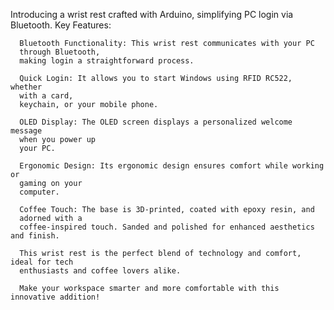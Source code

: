 Introducing a wrist rest crafted with Arduino, simplifying PC login via Bluetooth.
Key Features:

      Bluetooth Functionality: This wrist rest communicates with your PC
      through Bluetooth,
      making login a straightforward process.
      
      Quick Login: It allows you to start Windows using RFID RC522, whether
      with a card,
      keychain, or your mobile phone.
      
      OLED Display: The OLED screen displays a personalized welcome message
      when you power up
      your PC.
      
      Ergonomic Design: Its ergonomic design ensures comfort while working or
      gaming on your
      computer.
      
      Coffee Touch: The base is 3D-printed, coated with epoxy resin, and
      adorned with a
      coffee-inspired touch. Sanded and polished for enhanced aesthetics and finish.
      
      This wrist rest is the perfect blend of technology and comfort, ideal for tech
      enthusiasts and coffee lovers alike.
      
      Make your workspace smarter and more comfortable with this innovative addition!
